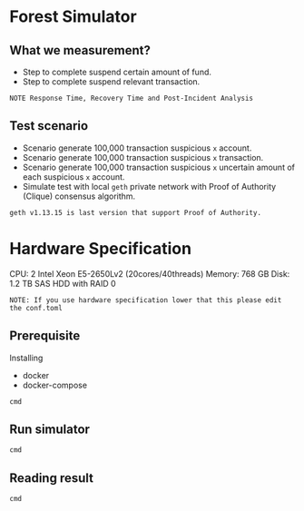 # Forest Simulator

## What we measurement?

- Step to complete suspend certain amount of fund.
- Step to complete suspend relevant transaction. 

`NOTE Response Time, Recovery Time and Post-Incident Analysis`

## Test scenario
- Scenario generate 100,000 transaction suspicious `x` account.  
- Scenario generate 100,000 transaction suspicious `x` transaction.  
- Scenario generate 100,000 transaction suspicious `x` uncertain amount of each suspicious `x` account.  
- Simulate test with local `geth` private network with Proof of Authority (Clique) consensus algorithm.  

`geth v1.13.15 is last version that support Proof of Authority.`

# Hardware Specification

CPU: 2 Intel Xeon E5-2650Lv2 (20cores/40threads) 
Memory:  768 GB
Disk: 1.2 TB SAS HDD with RAID 0

`NOTE: If you use hardware specification lower that this please edit the conf.toml`

## Prerequisite
Installing

- docker
- docker-compose

```
cmd
```

## Run simulator

```
cmd
```

## Reading result

```
cmd
```